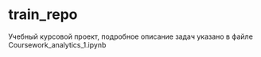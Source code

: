 # train_repo
Учебный курсовой проект, подробное описание задач указано в файле Coursework_analytics_1.ipynb
